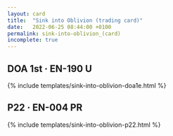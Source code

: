 ```yaml
---
layout: card
title:  "Sink into Oblivion (trading card)"
date:   2022-06-25 08:44:00 +0100
permalink: sink-into-oblivion_(card)
incomplete: true
---
```


## DOA 1st &middot; EN-190 U

{% include templates/sink-into-oblivion-doa1e.html %}


## P22 &middot; EN-004 PR

{% include templates/sink-into-oblivion-p22.html %}
